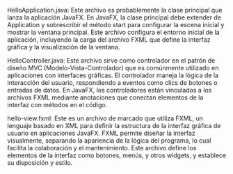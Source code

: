 HelloApplication.java: Este archivo es probablemente la clase principal que lanza la aplicación JavaFX. En JavaFX, la clase principal debe extender de Application y sobrescribir el método start para configurar la escena inicial y mostrar la ventana principal. Este archivo configura el entorno inicial de la aplicación, incluyendo la carga del archivo FXML que define la interfaz gráfica y la visualización de la ventana.

HelloController.java: Este archivo sirve como controlador en el patrón de diseño MVC (Modelo-Vista-Controlador) que es comúnmente utilizado en aplicaciones con interfaces gráficas. El controlador maneja la lógica de la interacción del usuario, respondiendo a eventos como clics de botones o entradas de datos. En JavaFX, los controladores están vinculados a los archivos FXML mediante anotaciones que conectan elementos de la interfaz con métodos en el código.

hello-view.fxml: Este es un archivo de marcado que utiliza FXML, un lenguaje basado en XML para definir la estructura de la interfaz gráfica de usuario en aplicaciones JavaFX. FXML permite diseñar la interfaz visualmente, separando la apariencia de la lógica del programa, lo cual facilita la colaboración y el mantenimiento. Este archivo define los elementos de la interfaz como botones, menús, y otros widgets, y establece su disposición y estilo.
